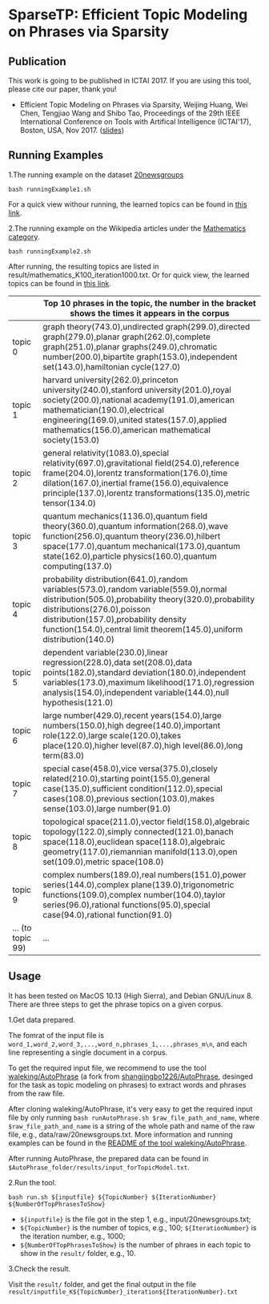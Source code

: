 # SparseTP: Efficient Topic Modeling on Phrases via Sparsity

## Publication
This work is going to be published in ICTAI 2017. If you are using this tool, please cite our paper, thank you!  

*  Efficient Topic Modeling on Phrases via Sparsity, Weijing Huang, Wei Chen, Tengjiao Wang and Shibo Tao, Proceedings of the 29th IEEE International Conference on Tools with Artifical Intelligence (ICTAI'17), Boston, USA, Nov 2017. ([slides](https://github.com/waleking/SparseTP/blob/master/ICTAI_presentation.pdf))

## Running Examples
1.The running example on the dataset [20newsgroups](http://qwone.com/~jason/20Newsgroups/)
```
bash runningExample1.sh
```

For a quick view withour running, the learned topics can be found in [this link](https://github.com/waleking/SparseTP/blob/master/runningExample_results/20newsgroups_K100_iteration1000.txt). 

2.The running example on the Wikipedia articles under the [Mathematics category](https://en.wikipedia.org/wiki/Category:Mathematics).
```
bash runningExample2.sh
```
After running, the resulting topics are listed in result/mathematics_K100_iteration1000.txt. Or for quick view, the learned topics can be found in [this link](https://github.com/waleking/SparseTP/blob/master/runningExample_results/mathematics_K100_iteration1000.txt). 
 
|  | Top 10 phrases in the topic, the number in the bracket shows the times it appears in the corpus|
|---------|-----------------------------------------------------------------------------------------------------------------------------------------------------------------------------------------------------------------------------------------------------------------------------------------------|
| topic 0 | graph theory(743.0),undirected graph(299.0),directed graph(279.0),planar graph(262.0),complete graph(251.0),planar graphs(249.0),chromatic number(200.0),bipartite graph(153.0),independent set(143.0),hamiltonian cycle(127.0)                                                               |
| topic 1 | harvard university(262.0),princeton university(240.0),stanford university(201.0),royal society(200.0),national academy(191.0),american mathematician(190.0),electrical engineering(169.0),united states(157.0),applied mathematics(156.0),american mathematical society(153.0)                |
| topic 2 | general relativity(1083.0),special relativity(697.0),gravitational field(254.0),reference frame(204.0),lorentz transformation(176.0),time dilation(167.0),inertial frame(156.0),equivalence principle(137.0),lorentz transformations(135.0),metric tensor(134.0)                              |
| topic 3 | quantum mechanics(1136.0),quantum field theory(360.0),quantum information(268.0),wave function(256.0),quantum theory(236.0),hilbert space(177.0),quantum mechanical(173.0),quantum state(162.0),particle physics(160.0),quantum computing(137.0)                                              |
| topic 4 | probability distribution(641.0),random variables(573.0),random variable(559.0),normal distribution(505.0),probability theory(320.0),probability distributions(276.0),poisson distribution(157.0),probability density function(154.0),central limit theorem(145.0),uniform distribution(140.0) |
| topic 5 | dependent variable(230.0),linear regression(228.0),data set(208.0),data points(182.0),standard deviation(180.0),independent variables(173.0),maximum likelihood(171.0),regression analysis(154.0),independent variable(144.0),null hypothesis(121.0)                                          |
| topic 6 | large number(429.0),recent years(154.0),large numbers(150.0),high degree(140.0),important role(122.0),large scale(120.0),takes place(120.0),higher level(87.0),high level(86.0),long term(83.0)                                                                                               |
| topic 7 | special case(458.0),vice versa(375.0),closely related(210.0),starting point(155.0),general case(135.0),sufficient condition(112.0),special cases(108.0),previous section(103.0),makes sense(103.0),large number(91.0)                                                                         |
| topic 8 | topological space(211.0),vector field(158.0),algebraic topology(122.0),simply connected(121.0),banach space(118.0),euclidean space(118.0),algebraic geometry(117.0),riemannian manifold(113.0),open set(109.0),metric space(108.0)                                                            |
| topic 9 | complex numbers(189.0),real numbers(151.0),power series(144.0),complex plane(139.0),trigonometric functions(109.0),complex number(104.0),taylor series(96.0),rational functions(95.0),special case(94.0),rational function(91.0)                                                              |
| ... (to topic 99) | ...|

## Usage
It has been tested on MacOS 10.13 (High Sierra), and Debian GNU/Linux 8.
There are three steps to get the phrase topics on a given corpus.
  
1.Get data prepared.

The fomrat of the input file is `word_1,word_2,word_3,...,word_n,phrases_1,...,phrases_m\n`, and each line representing a single document in a corpus. 

To get the required input file, we recommend to use the tool [waleking/AutoPhrase](https://github.com/waleking/AutoPhrase) (a fork from [shangjingbo1226/AutoPhrase](https://github.com/shangjingbo1226/AutoPhrase), desinged for the task as topic modeling on phrases) to extract words and phrases from the raw file.

After cloning waleking/AutoPhrase, it's very easy to get the required input file by only running `bash runAutoPhrase.sh $raw_file_path_and_name`, where `$raw_file_path_and_name` is a string of the whole path and name of the raw file, e.g., data/raw/20newsgroups.txt. More information and running examples can be found in the [README of the tool waleking/AutoPhrase](https://github.com/waleking/AutoPhrase/blob/master/README.md).

After running AutoPhrase, the prepared data can be found in `$AutoPhrase_folder/results/input_forTopicModel.txt`.

2.Run the tool. 

```      
bash run.sh ${inputfile} ${TopicNumber} ${IterationNumber} ${NumberOfTopPhrasesToShow}
```

* `${inputfile}` is the file got in the step 1, e.g., input/20newsgroups.txt; 
* `${TopicNumber}` is the number of topics, e.g., 100; `${IterationNumber}` is the iteration number, e.g., 1000; 
* `${NumberOfTopPhrasesToShow}` is the number of phraes in each topic to show in the `result/` folder, e.g., 10.

3.Check the result.

Visit the `result/` folder, and get the final output in the file `result/inputfile_K${TopicNumber}_iteration${IterationNumber}.txt`

